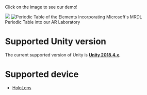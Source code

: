 Click on the image to see our demo!

[![](http://img.youtube.com/vi/VeYEj6O6RxI/0.jpg)](http://www.youtube.com/watch?v=VeYEj6O6RxI "ARChemLab")
<img src="https://github.com/Microsoft/MRDesignLabs_Unity_PeriodicTable/blob/master/External/ReadMeImages/PeriodicTable_Hero.jpg" alt="Periodic Table of the Elements">
Incorporating Microsoft's MRDL Periodic Table into our AR Laboratory

# Supported Unity version
The current supported version of Unity is [**Unity 2018.4.x**](https://unity3d.com/unity/qa/lts-releases?version=2018.4). 

# Supported device
- [HoloLens](https://www.hololens.com)
